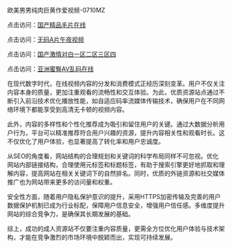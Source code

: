 欧美男男纯肉巨黄作爱视频-0710MZ

点击访问：<a href="https://heiliaoxqkkct.pages.dev">国产精品毛片在线</a>

点击访问：<a href="https://heiliaozj3tjd.pages.dev">无码A片午夜视频</a>

点击访问：<a href="https://heiliaoow5kzm.pages.dev">国产激情对白一区二区三区四</a>

点击访问：<a href="https://heiliaoll4qsx.pages.dev">亚洲蜜臀AV乱码在线</a>

在现代数字时代，在线视频内容的分发和消费模式正经历深刻变革。用户不仅关注内容本身的质量，更加注重观看的流畅性和交互体验。为此，优质资源站点通过不断引入前沿技术优化播放性能，如自适应码率流媒体传输技术，确保用户在不同网络环境下都能享受到高清无卡顿的视频内容。

此外，内容的多样性和个性化推荐成为吸引和留住用户的关键。通过大数据分析用户行为，平台可以精准推荐符合用户兴趣的资源，提升内容相关性和观看时长。这不仅优化了用户体验，也显著提高了转化率和用户忠诚度。

从SEO的角度看，网站结构的合理规划和关键词的科学布局同样不可忽视。优化网站内部链接结构，合理使用元标签和标题标签，有助于搜索引擎更好地抓取和理解内容，提高网站在相关关键词下的自然排名。同时，优质的外链资源和社交媒体推广也为网站带来更多的访问量和权重。

安全性方面，随着用户隐私保护意识的提升，采用HTTPS加密传输及完善的用户数据保护机制已成为行业标配，保障用户信息安全，增强用户信任感。多维度提升网站的综合竞争力，是确保其长期发展的基础。

综上，成功的成人资源站不仅要注重内容质量，更需全方位优化用户体验与技术架构，才能在竞争激烈的市场环境中脱颖而出，实现可持续发展。

<span style="display:none;">[Canonical link]( ）</span>
